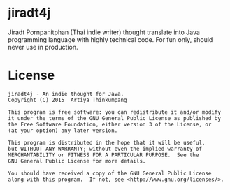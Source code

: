 # jiradt4j

Jiradt Pornpanitphan (Thai indie writer) thought translate into Java programming language with highly technical code.
For fun only, should never use in production.


# License
    jiradt4j - An indie thought for Java.
    Copyright (C) 2015  Artiya Thinkumpang
    
    This program is free software: you can redistribute it and/or modify
    it under the terms of the GNU General Public License as published by
    the Free Software Foundation, either version 3 of the License, or
    (at your option) any later version.
    
    This program is distributed in the hope that it will be useful,
    but WITHOUT ANY WARRANTY; without even the implied warranty of
    MERCHANTABILITY or FITNESS FOR A PARTICULAR PURPOSE.  See the
    GNU General Public License for more details.
    
    You should have received a copy of the GNU General Public License
    along with this program.  If not, see <http://www.gnu.org/licenses/>.